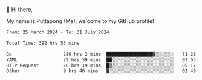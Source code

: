 👋 Hi there,

My name is Puttapong (Ma), welcome to my GitHub profile!

<!--START_SECTION:waka-->

```txt
From: 25 March 2024 - To: 31 July 2024

Total Time: 392 hrs 53 mins

Go                   280 hrs 2 mins  █████████████████▓░░░░░░░   71.28 %
YAML                 29 hrs 59 mins  ██░░░░░░░░░░░░░░░░░░░░░░░   07.63 %
HTTP Request         20 hrs 19 mins  █▒░░░░░░░░░░░░░░░░░░░░░░░   05.17 %
Other                9 hrs 46 mins   ▓░░░░░░░░░░░░░░░░░░░░░░░░   02.49 %
```

<!--END_SECTION:waka-->
